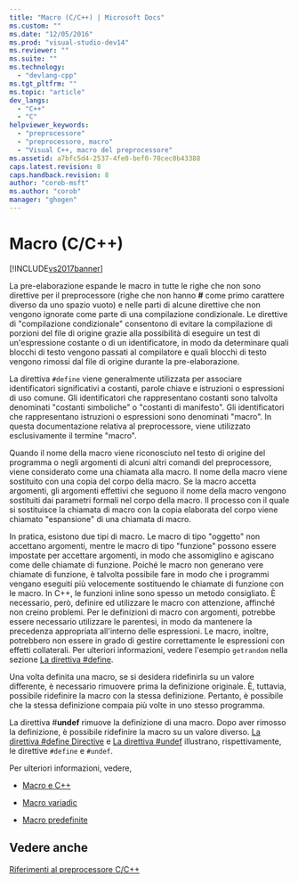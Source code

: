 ```yaml
---
title: "Macro (C/C++) | Microsoft Docs"
ms.custom: ""
ms.date: "12/05/2016"
ms.prod: "visual-studio-dev14"
ms.reviewer: ""
ms.suite: ""
ms.technology: 
  - "devlang-cpp"
ms.tgt_pltfrm: ""
ms.topic: "article"
dev_langs: 
  - "C++"
  - "C"
helpviewer_keywords: 
  - "preprocessore"
  - "preprocessore, macro"
  - "Visual C++, macro del preprocessore"
ms.assetid: a7bfc5d4-2537-4fe0-bef0-70cec0b43388
caps.latest.revision: 8
caps.handback.revision: 8
author: "corob-msft"
ms.author: "corob"
manager: "ghogen"
---
```

# Macro (C/C++)
[!INCLUDE[vs2017banner](../assembler/inline/includes/vs2017banner.md)]

La pre\-elaborazione espande le macro in tutte le righe che non sono direttive per il preprocessore \(righe che non hanno **\#** come primo carattere diverso da uno spazio vuoto\) e nelle parti di alcune direttive che non vengono ignorate come parte di una compilazione condizionale. Le direttive di "compilazione condizionale" consentono di evitare la compilazione di porzioni del file di origine grazie alla possibilità di eseguire un test di un'espressione costante o di un identificatore, in modo da determinare quali blocchi di testo vengono passati al compilatore e quali blocchi di testo vengono rimossi dal file di origine durante la pre\-elaborazione.  
  
 La direttiva `#define` viene generalmente utilizzata per associare identificatori significativi a costanti, parole chiave e istruzioni o espressioni di uso comune.  Gli identificatori che rappresentano costanti sono talvolta denominati "costanti simboliche" o "costanti di manifesto". Gli identificatori che rappresentano istruzioni o espressioni sono denominati "macro". In questa documentazione relativa al preprocessore, viene utilizzato esclusivamente il termine "macro".  
  
 Quando il nome della macro viene riconosciuto nel testo di origine del programma o negli argomenti di alcuni altri comandi del preprocessore, viene considerato come una chiamata alla macro.  Il nome della macro viene sostituito con una copia del corpo della macro.  Se la macro accetta argomenti, gli argomenti effettivi che seguono il nome della macro vengono sostituiti dai parametri formali nel corpo della macro.  Il processo con il quale si sostituisce la chiamata di macro con la copia elaborata del corpo viene chiamato "espansione" di una chiamata di macro.  
  
 In pratica, esistono due tipi di macro. Le macro di tipo "oggetto" non accettano argomenti, mentre le macro di tipo "funzione" possono essere impostate per accettare argomenti, in modo che assomiglino e agiscano come delle chiamate di funzione.  Poiché le macro non generano vere chiamate di funzione, è talvolta possibile fare in modo che i programmi vengano eseguiti più velocemente sostituendo le chiamate di funzione con le macro. In C\+\+, le funzioni inline sono spesso un metodo consigliato. È necessario, però, definire ed utilizzare le macro con attenzione, affinché non creino problemi.  Per le definizioni di macro con argomenti, potrebbe essere necessario utilizzare le parentesi, in modo da mantenere la precedenza appropriata all'interno delle espressioni.  Le macro, inoltre, potrebbero non essere in grado di gestire correttamente le espressioni con effetti collaterali.  Per ulteriori informazioni, vedere l'esempio `getrandom` nella sezione [La direttiva \#define](../preprocessor/hash-define-directive-c-cpp.md).  
  
 Una volta definita una macro, se si desidera ridefinirla su un valore differente, è necessario rimuovere prima la definizione originale.  È, tuttavia, possibile ridefinire la macro con la stessa definizione.  Pertanto, è possibile che la stessa definizione compaia più volte in uno stesso programma.  
  
 La direttiva \#**undef** rimuove la definizione di una macro.  Dopo aver rimosso la definizione, è possibile ridefinire la macro su un valore diverso.  [La direttiva \#define Directive](../preprocessor/hash-define-directive-c-cpp.md) e [La direttiva \#undef](../preprocessor/hash-undef-directive-c-cpp.md) illustrano, rispettivamente, le direttive `#define` e `#undef`.  
  
 Per ulteriori informazioni, vedere,  
  
-   [Macro e C\+\+](../preprocessor/macros-and-cpp.md)  
  
-   [Macro variadic](../preprocessor/variadic-macros.md)  
  
-   [Macro predefinite](../preprocessor/predefined-macros.md)  
  
## Vedere anche  
 [Riferimenti al preprocessore C\/C\+\+](../preprocessor/c-cpp-preprocessor-reference.md)